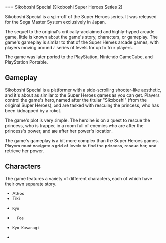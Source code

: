 
===
Sikoboshi Special (Sikoboshi Super Heroes Series 2)

Sikoboshi Special is a spin-off of the Super Heroes series. It was released for the Sega Master System exclusively in Japan.

The sequel to the original's critically-acclaimed and highly-hyped arcade game, little is known about the game's story, characters, or gameplay. The game's gameplay is similar to that of the Super Heroes arcade games, with players moving around a series of levels for up to four players.

The game was later ported to the PlayStation, Nintendo GameCube, and PlayStation Portable.

## Gameplay

Sikoboshi Special is a platformer with a side-scrolling shooter-like aesthetic, and it's about as similar to the Super Heroes games as you can get. Players control the game's hero, named after the titular "Sikoboshi" (from the original Super Heroes), and are tasked with rescuing the princess, who has been kidnapped by a robot.

The game's plot is very simple. The heroine is on a quest to rescue the princess, who is trapped in a room full of enemies who are after the princess's power, and are after her power's location.

The game's gameplay is a bit more complex than the Super Heroes games. Players must navigate a grid of levels to find the princess, rescue her, and retrieve her power.

## Characters

The game features a variety of different characters, each of which have their own separate story.

*   Athos
*    Tiki
*     Ryo
*       Foe

*     Kyo Kusanagi
*                                                                                                                                        
